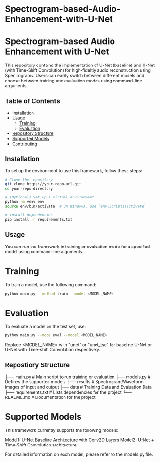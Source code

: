 # Spectrogram-based-Audio-Enhancement-with-U-Net
# Spectrogram-based Audio Enhancement with U-Net

This repository contains the implementation of U-Net (baseline) and U-Net (with Time-Shift Convolution) for high-fideltiy audio reconstruction using Spectrograms. Users can easily switch between different models and choose between training and evaluation modes using command-line arguments.

## Table of Contents

- [Installation](#installation)
- [Usage](#usage)
  - [Training](#training)
  - [Evaluation](#evaluation)
- [Repository Structure](#repository-structure)
- [Supported Models](#supported-models)
- [Contributing](#contributing)

## Installation

To set up the environment to use this framework, follow these steps:

```bash
# Clone the repository
git clone https://your-repo-url.git
cd your-repo-directory

# (Optional) Set up a virtual environment
python -m venv env
source env/bin/activate  # On Windows, use `env\Scripts\activate`

# Install dependencies
pip install -r requirements.txt
```
## Usage

You can run the framework in training or evaluation mode for a specified model using command-line arguments.

# Training
To train a model, use the following command:

```bash
python main.py --method train --model <MODEL_NAME>
```

# Evaluation
To evaluate a model on the test set, use:

```bash
python main.py --mode eval --model <MODEL_NAME>
```

Replace <MODEL_NAME> with "unet" or "unet_tsc" for baseline U-Net or U-Net with Time-shift Convolution respectively. 

## Repostiory Structure
├── main.py                # Main script to run training or evaluation
├── models.py              # Defines the supported models
├── results                # Spectrogram/Waveform images of input and output
├── data                   # Training Data and Evaluation Data
├── requirements.txt       # Lists dependencies for the project
└── README.md              # Documentation for the project

# Supported Models

This framework currently supports the following models:

Model1: U-Net Baseline Architecture with Conv2D Layers
Model2: U-Net + Time-Shift Convolution architecture

For detailed information on each model, please refer to the models.py file.



